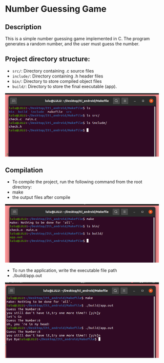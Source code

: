 # Number Guessing Game

## Description
This is a simple number guessing game implemented in C. The program generates a random number, and the user must guess the number.

## Project directory structure:

- `src/`: Directory containing .c source files  
- `include/`: Directory containing .h header files 
- `bin/`: Directory to store compiled object files 
- `build/`: Directory to store the final executable (app).

![alt text](image.png)

## Compilation
- To compile the project, run the following command from the root directory:
- make
- the output files after compile

![alt text](image-2.png)

- To run the application, write the executable file path
- ./build/app.out

![alt text](image-1.png)
